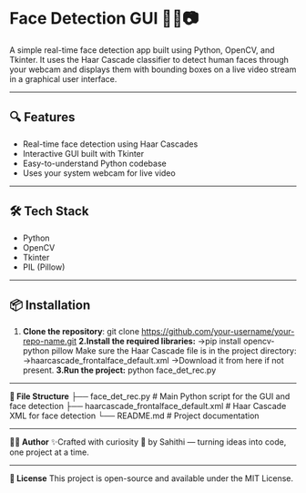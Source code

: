 # Face Detection GUI 🧑‍💻📷

A simple real-time face detection app built using Python, OpenCV, and Tkinter. It uses the Haar Cascade classifier to detect human faces through your webcam and displays them with bounding boxes on a live video stream in a graphical user interface.

-------------------------------------------------------------------------------------------------------
## 🔍 Features

- Real-time face detection using Haar Cascades
- Interactive GUI built with Tkinter
- Easy-to-understand Python codebase
- Uses your system webcam for live video
-------------------------------------------------------------------------------------------------------
## 🛠️ Tech Stack

- Python
- OpenCV
- Tkinter
- PIL (Pillow)
------------------------------------------------------------------------------------------------------
## 📦 Installation
1. **Clone the repository**:
   git clone https://github.com/your-username/your-repo-name.git
**2.Install the required libraries:**
->pip install opencv-python pillow
Make sure the Haar Cascade file is in the project directory:
->haarcascade_frontalface_default.xml
->Download it from here if not present.
**3.Run the project:**
python face_det_rec.py
--------------------------------------------------------------------------------------------------------

**📁 File Structure**
├── face_det_rec.py                # Main Python script for the GUI and face detection
├── haarcascade_frontalface_default.xml  # Haar Cascade XML for face detection
└── README.md                      # Project documentation

-----------------------------------------------------------------------------------------------------
**🙋‍♀️ Author**
✨Crafted with curiosity 🚀 by Sahithi — turning ideas into code, one project at a time.

-----------------------------------------------------------------------------------------------------
**📄 License**
This project is open-source and available under the MIT License.
